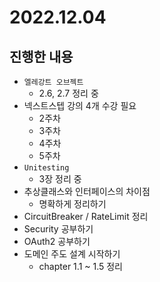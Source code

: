 # 2022.12.04

## 진행한 내용

- `엘레강트 오브젝트`
	- 2.6, 2.7 정리 중
- 넥스트스텝 강의 4개 수강 필요
	- 2주차
  - 3주차
  - 4주차
  - 5주차
- `Unitesting`
	- 3장 정리 중
- 추상클래스와 인터페이스의 차이점
	- 명확하게 정리하기
- CircuitBreaker / RateLimit 정리
- Security 공부하기
- OAuth2 공부하기
- 도메인 주도 설계 시작하기
	- chapter 1.1 ~ 1.5 정리
